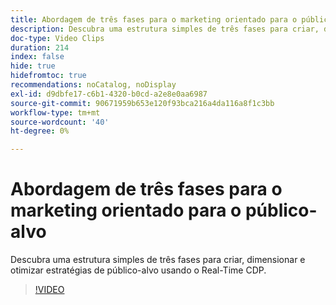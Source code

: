 ```yaml
---
title: Abordagem de três fases para o marketing orientado para o público-alvo
description: Descubra uma estrutura simples de três fases para criar, dimensionar e otimizar estratégias de público-alvo usando o Real-Time CDP.
doc-type: Video Clips
duration: 214
index: false
hide: true
hidefromtoc: true
recommendations: noCatalog, noDisplay
exl-id: d9dbfe17-c6b1-4320-b0cd-a2e8e0aa6987
source-git-commit: 90671959b653e120f93bca216a4da116a8f1c3bb
workflow-type: tm+mt
source-wordcount: '40'
ht-degree: 0%

---
```


# Abordagem de três fases para o marketing orientado para o público-alvo

Descubra uma estrutura simples de três fases para criar, dimensionar e otimizar estratégias de público-alvo usando o Real-Time CDP.

<!-- 72_S508_3442517_213_threephased-approach-to-audiencedriven-marketing -->
>[!VIDEO](https://video.tv.adobe.com/v/3462995/?learn=on&enablevpops=true&captions=por_br)
